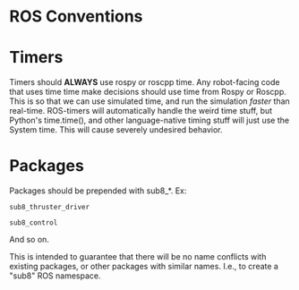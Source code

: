 ROS Conventions
================

# Timers
Timers should **ALWAYS** use rospy or roscpp time. Any robot-facing code that uses time time make decisions should use time from Rospy or Roscpp. This is so that we can use simulated time, and run the simulation *faster* than real-time. ROS-timers will automatically handle the weird time stuff, but Python's time.time(), and other language-native timing stuff will just use the System time. This will cause severely undesired behavior.


# Packages

Packages should be prepended with sub8_*.
Ex:

`sub8_thruster_driver`

`sub8_control`

And so on.

This is intended to guarantee that there will be no name conflicts with existing packages, or other packages with similar names. I.e., to create a "sub8" ROS namespace.